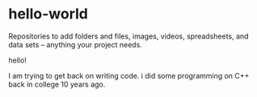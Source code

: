 # hello-world
 Repositories to add folders and files, images, videos, spreadsheets, and data sets – anything your project needs. 

hello!

I am trying to get back on writing code. i did some programming on C++ back in college 10 years ago.
